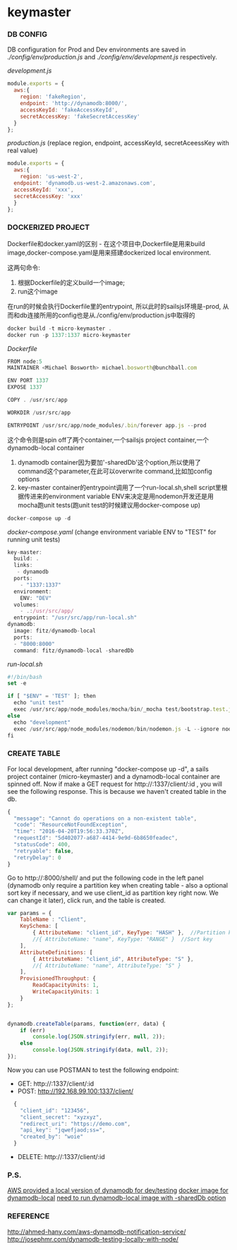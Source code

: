 # keymaster

### DB CONFIG
DB configuration for Prod and Dev environments are saved in *./config/env/production.js* and *./config/env/development.js* respectively.

*development.js*
```javascript
module.exports = {  
  aws:{  
    region: 'fakeRegion',  
    endpoint: 'http://dynamodb:8000/',  
    accessKeyId: 'fakeAccessKeyId',  
    secretAccessKey: 'fakeSecretAccessKey'  
  }  
};
```
*production.js* (replace region, endpoint, accessKeyId, secretAceessKey with real value)
```javascript
module.exports = {  
  aws:{  
    region: 'us-west-2',  
  endpoint: 'dynamodb.us-west-2.amazonaws.com',  
  accessKeyId: 'xxx',  
  secretAccessKey: 'xxx'  
  }  
};
```
### DOCKERIZED PROJECT

Dockerfile和docker.yaml的区别 - 在这个项目中,Dockerfile是用来build image,docker-compose.yaml是用来搭建dockerized local environment.

这两句命令:
  1. 根据Dockerfile的定义build一个image;
  2. run这个image

在run的时候会执行Dockerfile里的entrypoint, 所以此时的sailsjs环境是-prod, 从而和db连接所用的config也是从./config/env/production.js中取得的

```javascript
docker build -t micro-keymaster .  
docker run -p 1337:1337 micro-keymaster  
```

*Dockerfile*
```javascript
FROM node:5
MAINTAINER <Michael Bosworth> michael.bosworth@bunchball.com

ENV PORT 1337
EXPOSE 1337

COPY . /usr/src/app

WORKDIR /usr/src/app

ENTRYPOINT /usr/src/app/node_modules/.bin/forever app.js --prod
```


这个命令则是spin off了两个container,一个sailsjs project container,一个dynamodb-local container
  1. dynamodb container因为要加'-sharedDb'这个option,所以使用了command这个parameter,在此可以overwrite command,比如加config options
  2. key-master container的entrypoint调用了一个run-local.sh,shell script里根据传进来的environment variable ENV来决定是用nodemon开发还是用mocha跑unit tests(跑unit test的时候建议用docker-compose up)

```javascript
docker-compose up -d
```

*docker-compose.yaml* (change environment variable ENV to "TEST" for running unit tests)
```javascript
key-master:  
  build: .  
  links:  
   - dynamodb  
  ports:  
    - "1337:1337"  
  environment:  
    ENV: "DEV"  
  volumes:  
    - .:/usr/src/app/  
  entrypoint: "/usr/src/app/run-local.sh"  
dynamodb:  
  image: fitz/dynamodb-local  
  ports:  
  - "8000:8000"  
  command: fitz/dynamodb-local -sharedDb  
```
*run-local.sh*
```javascript
#!/bin/bash
set -e

if [ "$ENV" = 'TEST' ]; then
  echo "unit test"
  exec /usr/src/app/node_modules/mocha/bin/_mocha test/bootstrap.test.js test/unit/**/*.test.js
else
  echo "development"
  exec /usr/src/app/node_modules/nodemon/bin/nodemon.js -L --ignore node_modules/ --ignore public/ --ignore .tmp/ /usr/src/app/app.js
fi
```

### CREATE TABLE
For local development, after running "docker-compose up -d", a sails project container (micro-keymaster) and a dynamodb-local container are spinned off.
Now if make a GET request for http://<docker-machine ip>:1337/client/:id , you will see the following response. This is because we haven't created table in the db.
```javascript
{  
  "message": "Cannot do operations on a non-existent table",  
  "code": "ResourceNotFoundException",  
  "time": "2016-04-20T19:56:33.370Z",  
  "requestId": "5d402077-a687-4414-9e9d-6b8650feadec",  
  "statusCode": 400,  
  "retryable": false,  
  "retryDelay": 0  
}  
```
Go to http://<docker-machine ip>:8000/shell/ and put the following code in the left panel (dynamodb only require a partition key when creating table - also a optional sort key if necessary, and we use client_id as partition key right now. We can change it later), click run, and the table is created.
```javascript
var params = {  
    TableName : "Client",  
    KeySchema: [         
        { AttributeName: "client_id", KeyType: "HASH" },  //Partition key  
        //{ AttributeName: "name", KeyType: "RANGE" }  //Sort key  
    ],  
    AttributeDefinitions: [         
        { AttributeName: "client_id", AttributeType: "S" },  
        //{ AttributeName: "name", AttributeType: "S" }  
    ],  
    ProvisionedThroughput: {         
        ReadCapacityUnits: 1,   
        WriteCapacityUnits: 1  
    }  
};  


dynamodb.createTable(params, function(err, data) {  
    if (err)  
        console.log(JSON.stringify(err, null, 2));  
    else  
        console.log(JSON.stringify(data, null, 2));  
});
```

Now you can use POSTMAN to test the following endpoint:
  * GET: http://<docker-machine ip>:1337/client/:id
  * POST: http://192.168.99.100:1337/client/
  
  ```javascript
    {
      "client_id": "123456",
      "client_secret": "xyzxyz",
      "redirect_uri": "https://demo.com",
      "api_key": "jqwefjaod;ss=",
      "created_by": "woie"
    }
  ```
  * DELETE: http://<docker-machine ip>:1337/client/:id

### P.S.
[AWS provided a local version of dynamodb for dev/testing](http://docs.aws.amazon.com/amazondynamodb/latest/developerguide/Tools.DynamoDBLocal.html#Tools.DynamoDBLocal.DownloadingAndRunning)
[docker image for dynamodb-local](https://hub.docker.com/r/fitz/dynamodb-local/)
[need to run dynamodb-local image with -sharedDb option](http://stackoverflow.com/questions/29558948/dynamo-local-from-node-aws-all-operations-fail-cannot-do-operations-on-a-non-e)

### REFERENCE
http://ahmed-hany.com/aws-dynamodb-notification-service/
http://josephmr.com/dynamodb-testing-locally-with-node/
